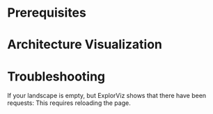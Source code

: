 # Prerequisites
# Architecture Visualization
# Troubleshooting

If your landscape is empty, but ExplorViz shows that there have been requests:
This requires reloading the page.

